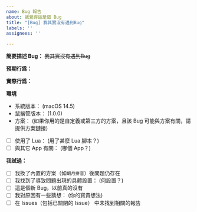 ```yaml
---
name: Bug 報告
about: 我覺得這是個 Bug
title: "[Bug] 我其實沒有遇到Bug"
labels: ''
assignees: ''

---
```


**簡要描述 Bug：**
~~我其實沒有遇到Bug~~

**預期行爲：**

**實際行爲：**

**環境**
 - 系統版本： (macOS 14.5)
 - 鼠鬚管版本： (1.0.0)
 - 方案： (如果你用的是自定義或第三方的方案，且該 Bug 可能與方案有關，請提供方案鏈接)
 - [ ] 使用了 Lua： (用了甚麼 Lua 腳本？)
 - [ ] 與其它 App 有關： (哪個 App？)

**我試過：**
  - [ ] 我換了內置的方案（如`朙月拼音`）後問題仍存在
  - [ ] 我找到了導致問題出現的具體設置： (何設置？)
  - [ ] 這是個新 Bug，以前真的沒有
  - [ ] 我對原因有一些猜想： (你的寳貴想法)
  - [ ] 在 Issues（包括已關閉的 Issue） 中未找到相關的報告
